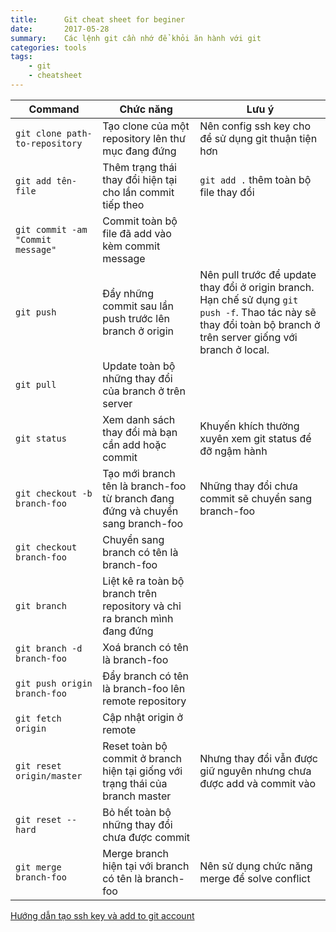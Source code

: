 ```yaml
---
title:      Git cheat sheet for beginer
date:       2017-05-28
summary:    Các lệnh git cần nhớ để khỏi ăn hành với git
categories: tools
tags: 
    - git 
    - cheatsheet
---
```


| Command| Chức năng| Lưu ý|
| ---| ---| ---|
|`git clone path-to-repository`| Tạo clone của một repository lên thư mục đang đứng| Nên config ssh key cho để sử dụng git thuận tiện hơn|
|`git add tên-file`| Thêm trạng thái thay đổi hiện tại cho lần commit tiếp theo| `git add .` thêm toàn bộ file thay đổi|
|`git commit -am "Commit message"`| Commit toàn bộ file đã add vào kèm commit message||
|`git push`| Đẩy những commit sau lần push trước lên branch ở origin| Nên pull trước để update thay đổi ở origin branch. Hạn chế sử dụng `git push -f`. Thao tác này sẽ thay đổi toàn bộ branch ở trên server giống với branch ở local.|
|`git pull`| Update toàn bộ những thay đổi của branch ở trên server||
|`git status`|Xem danh sách thay đổi mà bạn cần add hoặc commit | Khuyến khích thường xuyên xem git status để đỡ ngậm hành |
|`git checkout -b branch-foo`| Tạo mới branch tên là branch-foo từ branch đang đứng và chuyển sang branch-foo|Những thay đổi chưa commit sẽ chuyển sang branch-foo|
|`git checkout branch-foo`| Chuyển sang branch có tên là branch-foo| | 
|`git branch`| Liệt kê ra toàn bộ branch trên repository và chỉ ra branch mình đang đứng||
|`git branch -d branch-foo`| Xoá branch có tên là branch-foo|| 
|`git push origin branch-foo`| Đẩy branch có tên là branch-foo lên remote repository||
|`git fetch origin`| Cập nhật origin ở remote||
|`git reset origin/master`| Reset toàn bộ commit ở branch hiện tại giống với trạng thái của branch master| Nhưng thay đổi vẫn được giữ nguyên nhưng chưa được add và commit vào|
|`git reset --hard`| Bỏ hết toàn bộ những thay đổi chưa được commit||
|`git merge branch-foo`| Merge branch hiện tại với branch có tên là branch-foo| Nên sử dụng chức năng merge để solve conflict|

[Hướng dẫn tạo ssh key và add to git account](https://help.github.com/articles/generating-a-new-ssh-key-and-adding-it-to-the-ssh-agent/)